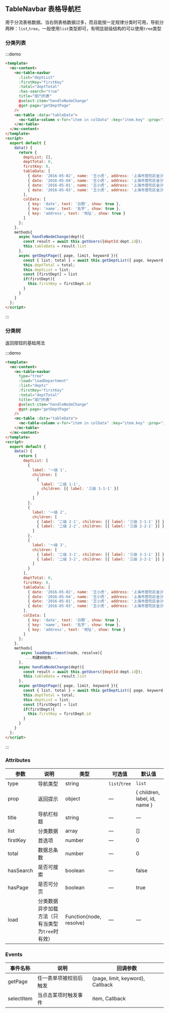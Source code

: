 ## TableNavbar 表格导航栏

用于分流表格数据。当右侧表格数据过多，而且能按一定规律分类时可用，导航分两种：`list`,`tree`，一般使用`list`类型即可，有明显层级结构的可以使用`tree`类型

### 分类列表

:::demo

```html
<template>
  <mc-content>
    <mc-table-navbar
      :list="deptList"
      :firstKey="firstKey"
      :total="deptTotal"
      :has-search="true"
      title="部门列表"
      @select-item="handleNodeChange"
      @get-page="getDeptPage"
    />
    <mc-table :data="tableData">
      <mc-table-column v-for="item in colData" :key="item.key" :prop="item.key" :label="item.text"></mc-table-column>
    </mc-table>
  </mc-content>
</template>
<script>
  export default {
    data() {
      return {
        deptList: [],
        deptTotal: 0,
        firstKey: 0,
        tableData: [
          { date: '2016-05-02', name: '王小虎', address: '上海市普陀区金沙江路 1518 弄' },
          { date: '2016-05-04', name: '王小虎', address: '上海市普陀区金沙江路 1517 弄' },
          { date: '2016-05-01', name: '王小虎', address: '上海市普陀区金沙江路 1519 弄' },
          { date: '2016-05-03', name: '王小虎', address: '上海市普陀区金沙江路 1516 弄' }
        ],
        colData: [
          { key: 'date', text: '日期', show: true },
          { key: 'name', text: '名字', show: true },
          { key: 'address', text: '地址', show: true }
        ]
      };
    },
    methods{
      async handleNodeChange(dept){
        const result = await this.getUsers({deptId:dept.id});
        this.tableData = result.list
      },
      async getDeptPage({ page, limit, keyword }){
        const { list, total } = await this.getDeptList({ page, keyword, pageSize:limit })
        this.deptTotal = total;
        this.deptList = list;
        const [firstDept] = list
        if(firstDept){
          this.firstKey = firstDept.id
        }
      }
    }
  };
</script>
```

:::

### 分类树

返回按钮的基础用法

:::demo

```html
<template>
  <mc-content>
    <mc-table-navbar
      type="tree"
      :load="loadDepartment"
      :list="depts"
      :firstKey="firstKey"
      :total="deptTotal"
      title="部门列表"
      @select-item="handleNodeChange"
      @get-page="getDeptPage"
    />
    <mc-table :data="tableData">
      <mc-table-column v-for="item in colData" :key="item.key" :prop="item.key" :label="item.text"></mc-table-column>
    </mc-table>
  </mc-content>
</template>
<script>
  export default {
    data() {
      return {
        deptList: [
          {
            label: '一级 1',
            children: [
              {
                label: '二级 1-1',
                children: [{ label: '三级 1-1-1' }]
              }
            ]
          },
          {
            label: '一级 2',
            children: [
              { label: '二级 2-1', children: [{ label: '三级 2-1-1' }] },
              { label: '二级 2-2', children: [{ label: '三级 2-2-1' }] }
            ]
          },
          {
            label: '一级 3',
            children: [
              { label: '二级 3-1', children: [{ label: '三级 3-1-1' }] },
              { label: '二级 3-2', children: [{ label: '三级 3-2-1' }] }
            ]
          }
        ],
        deptTotal: 0,
        firstKey: 0,
        tableData: [
          { date: '2016-05-02', name: '王小虎', address: '上海市普陀区金沙江路 1518 弄' },
          { date: '2016-05-04', name: '王小虎', address: '上海市普陀区金沙江路 1517 弄' },
          { date: '2016-05-01', name: '王小虎', address: '上海市普陀区金沙江路 1519 弄' },
          { date: '2016-05-03', name: '王小虎', address: '上海市普陀区金沙江路 1516 弄' }
        ],
        colData: [
          { key: 'date', text: '日期', show: true },
          { key: 'name', text: '名字', show: true },
          { key: 'address', text: '地址', show: true }
        ]
      };
    },
    methods{
       async loadDepartment(node, resolve){
         ...构建树结构...
      },
      async handleNodeChange(dept){
        const result = await this.getUsers({deptId:dept.id});
        this.tableData = result.list
      },
      async getDeptPage({ page, limit, keyword }){
        const { list, total } = await this.getDeptList({ page, keyword, pageSize:limit })
        this.deptTotal = total;
        this.deptList = list;
        const [firstDept] = list
        if(firstDept){
          this.firstKey = firstDept.id
        }
      }
    }
  };
</script>
```

:::

### Attributes

| 参数      | 说明                                             | 类型                    | 可选值        | 默认值                        |
| --------- | ------------------------------------------------ | ----------------------- | ------------- | ----------------------------- |
| type      | 导航类型                                         | string                  | `list`/`tree` | `list`                        |
| prop      | 返回提示                                         | object                  | —             | { children, label, id, name } |
| title     | 导航栏标题                                       | string                  | —             | —                             |
| list      | 分类数据                                         | array                   | —             | []                            |
| firstKey  | 首选项                                           | number                  | —             | 0                             |
| total     | 数据总条数                                       | number                  | —             | 0                             |
| hasSearch | 是否可搜索                                       | boolean                 | —             | false                         |
| hasPage   | 是否可分页                                       | boolean                 | —             | true                          |
| load      | 分类数据异步加载方法（只有当类型为`tree`时有效） | Function(node, resolve) | —             | —                             |

### Events

| 事件名称   | 说明                   | 回调参数                         |
| ---------- | ---------------------- | -------------------------------- |
| getPage    | 任一表单项被校验后触发 | {page, limit, keyword}, Callback |
| selectItem | 当点击某项时触发事件   | item, Callback                   |
